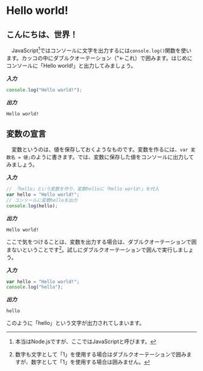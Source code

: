 # Hello world!

## こんにちは、世界！
　JavaScript[^1]ではコンソールに文字を出力するには`console.log()`関数を使います。カッコの中にダブルクオーテーション（"←これ）で囲みます。はじめにコンソールに「Hello world!」と出力してみましょう。

***入力***
```js
console.log("Hello world!");
```
***出力***
```
Hello world!
```

## 変数の宣言
　変数というのは、値を保存しておくようなものです。変数を作るには、`var 変数名 = 値;`のように書きます。では、変数に保存した値をコンソールに出力してみましょう。
 
***入力***
```js
// 「hello」という変数を作り、変数helloに「Hello world!」を代入
var hello = "Hello world!";
// コンソールに変数helloを出力
console.log(hello);
```
***出力***
```
Hello world!
```
ここで気をつけることは、変数を出力する場合は、ダブルクオーテーションで囲まないということです[^2]。試しにダブルクオーテーションで囲んで実行しましょう。

***入力***
```js
var hello = "Hello world!";
console.log("hello");
```
***出力***
```
hello
```
このように「hello」という文字が出力されてしまいます。

[^1]: 本当はNode.jsですが、ここではJavaScriptと呼びます。
[^2]: 数字も文字として「1」を使用する場合はダブルクオーテーションで囲みますが、数字として「1」を使用する場合は囲みません。
